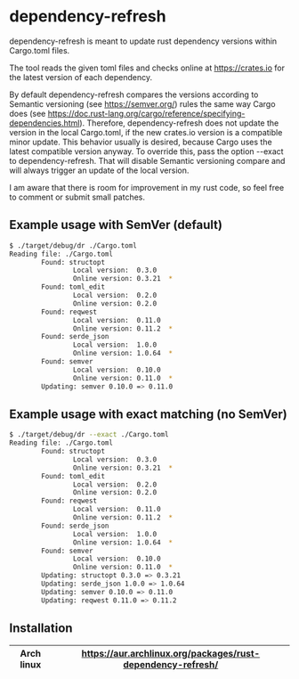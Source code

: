 # dependency-refresh

dependency-refresh is meant to update rust dependency versions within Cargo.toml files.

The tool reads the given toml files and checks online at https://crates.io for the latest version of each dependency.

By default dependency-refresh compares the versions according to Semantic versioning (see https://semver.org/) rules the same way Cargo does (see https://doc.rust-lang.org/cargo/reference/specifying-dependencies.html). Therefore, dependency-refresh does not update the version in the local Cargo.toml, if the new crates.io version is a compatible minor update. This behavior usually is desired, because Cargo uses the latest compatible version anyway. To override this, pass the option --exact to dependency-refresh. That will disable Semantic versioning compare and will always trigger an update of the local version.

I am aware that there is room for improvement in my rust code, so feel free to comment or submit small patches.

## Example usage with SemVer (default)

```sh
$ ./target/debug/dr ./Cargo.toml
Reading file: ./Cargo.toml
        Found: structopt
                Local version:  0.3.0
                Online version: 0.3.21  *
        Found: toml_edit
                Local version:  0.2.0
                Online version: 0.2.0
        Found: reqwest
                Local version:  0.11.0
                Online version: 0.11.2  *
        Found: serde_json
                Local version:  1.0.0
                Online version: 1.0.64  *
        Found: semver
                Local version:  0.10.0
                Online version: 0.11.0  *
        Updating: semver 0.10.0 => 0.11.0
```

## Example usage with exact matching (no SemVer)

```sh
$ ./target/debug/dr --exact ./Cargo.toml
Reading file: ./Cargo.toml
        Found: structopt
                Local version:  0.3.0
                Online version: 0.3.21  *
        Found: toml_edit
                Local version:  0.2.0
                Online version: 0.2.0
        Found: reqwest
                Local version:  0.11.0
                Online version: 0.11.2  *
        Found: serde_json
                Local version:  1.0.0
                Online version: 1.0.64  *
        Found: semver
                Local version:  0.10.0
                Online version: 0.11.0  *
        Updating: structopt 0.3.0 => 0.3.21
        Updating: serde_json 1.0.0 => 1.0.64
        Updating: semver 0.10.0 => 0.11.0
        Updating: reqwest 0.11.0 => 0.11.2
```

## Installation

|  Arch linux | https://aur.archlinux.org/packages/rust-dependency-refresh/ |
|-------------|-------------------------------------------------------------|
